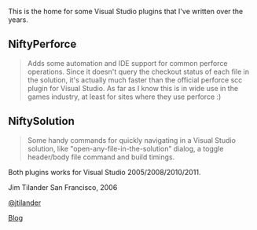 This is the home for some Visual Studio plugins that I've written over the years.

## NiftyPerforce ##

> Adds some automation and IDE support for common perforce operations. Since it doesn't query the checkout status of each file in the solution, it's actually much faster than the official perforce scc plugin for Visual Studio. As far as I know this is in wide use in the games industry, at least for sites where they use perforce :)

## NiftySolution ##

> Some handy commands for quickly navigating in a Visual Studio solution, like "open-any-file-in-the-solution" dialog, a toggle header/body file command and build timings.



Both plugins works for Visual Studio 2005/2008/2010/2011.


Jim Tilander
San Francisco, 2006

[@jtilander](http://www.twitter.com/jtilander)


[Blog](http://www.tilander.org/aurora2)











